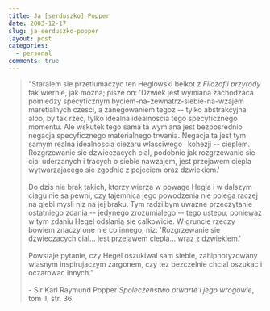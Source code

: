 ```yaml
---
title: Ja [serduszko] Popper
date: 2003-12-17
slug: ja-serduszko-popper
layout: post
categories:
  - personal
comments: true
---
```


> "Staralem sie przetlumaczyc ten Heglowski belkot z <i>Filozofii przyrody</i> tak wiernie, jak mozna; pisze on: 'Dzwiek jest wymiana zachodzaca pomiedzy specyficznym byciem-na-zewnatrz-siebie-na-wzajem maretialnych czesci, a zanegowaniem tegoz -- tylko abstrakcyjna albo, by tak rzec, tylko idealna idealnoscia tego specyficznego momentu. Ale wskutek tego sama ta wymiana jest bezposrednio negacja specyficznego materialnego trwania. Negacja ta jest tym samym realna idealnoscia ciezaru wlasciwego i kohezji -- cieplem. Rozgrzewanie sie dzwieczacych cial, podobnie jak rozgrzewanie sie cial uderzanych i tracych o siebie nawzajem, jest przejawem ciepla wytwarzajacego sie zgodnie z pojeciem oraz dzwiekiem.'<br /><br />Do dzis nie brak takich, ktorzy wierza w powage Hegla i w dalszym ciagu nie sa pewni, czy tajemnica jego powodzenia nie polega raczej na glebi mysli niz na jej braku. Tym radzilbym uwazne przeczytanie ostatniego zdania -- jedynego zrozumialego -- tego ustepu, poniewaz w tym zdaniu Hegel odslania sie calkowicie. W gruncie rzeczy bowiem znaczy one nie co innego, niz: 'Rozgrzewanie sie dzwieczacych cial... jest przejawem ciepla... wraz z dzwiekiem.'<br /><br />Powstaje pytanie, czy Hegel oszukiwal sam siebie, zahipnotyzowany wlasnym inspirujaczym zargonem, czy tez bezczelnie chcial oszukac i oczarowac innych."<br /><br />- Sir Karl Raymund Popper <i>Spoleczenstwo otwarte i jego wrogowie</i>, tom II, str. 36.